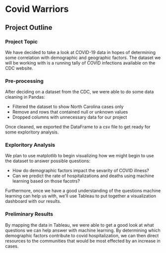 # Covid Warriors
## Project Outline
### Project Topic
We have decided to take a look at COVID-19 data in hopes of determining some correlation with demographic and geographic factors. The dataset we will be working with is a running tally of COVID infections available on the CDC website. 

### Pre-processing
After deciding on a dataset from the CDC, we were able to do some data cleaning in Pandas:
* Filtered the dataset to show North Carolina cases only
* Remove and rows that contained null or unknown values
* Dropped columns with unnecessary data for our project

Once cleaned, we exported the DataFrame to a csv file to get ready for some exploritory analysis. 

### Exploritory Analysis
We plan to use matplotlib to begin visualizing how we might begin to use the dataset to answer possible questions:
* How do demographic factors impact the sevarity of COVID illness?
* Can we predict the rate of hospitalizations and deaths using machine learning based on those facotrs?

Furthermore, once we have a good understanding of the questions machine learning can help us with, we'll use Tableau to put together a visualization dashboard with our results.

### Preliminary Results
By mapping the data in Tableau, we were able to get a good look at what questions we can help answer with machine learning. By determining which demographic factors contribute to covid hospitalization, we can then direct resources to the communities that would be most effected by an increase in cases.
